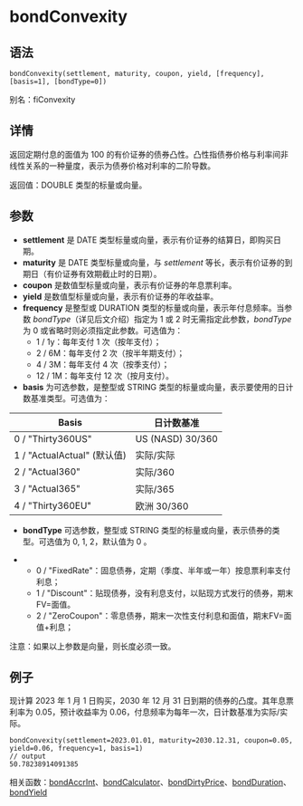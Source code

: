 # bondConvexity

## 语法

`bondConvexity(settlement, maturity, coupon, yield,
[frequency], [basis=1], [bondType=0])`

别名：fiConvexity

## 详情

返回定期付息的面值为 100 的有价证券的债券凸性。凸性指债券价格与利率间非线性关系的一种量度，表示为债券价格对利率的二阶导数。

返回值：DOUBLE 类型的标量或向量。

## 参数

* **settlement** 是 DATE 类型标量或向量，表示有价证券的结算日，即购买日期。
* **maturity** 是 DATE 类型标量或向量，与 *settlement*
  等长，表示有价证券的到期日（有价证券有效期截止时的日期）。
* **coupon** 是数值型标量或向量，表示有价证券的年息票利率。
* **yield** 是数值型标量或向量，表示有价证券的年收益率。
* **frequency** 是整型或 DURATION 类型的标量或向量，表示年付息频率。当参数 *bondType*（详见后文介绍）指定为 1 或 2
  时无需指定此参数，*bondType* 为 0 或省略时则必须指定此参数。可选值为：
  + 1 / 1y：每年支付 1 次（按年支付）；
  + 2 / 6M：每年支付 2 次（按半年期支付）；
  + 4 / 3M：每年支付 4 次（按季支付）；
  + 12 / 1M：每年支付 12 次（按月支付）。
* **basis** 为可选参数，是整型或 STRING 类型的标量或向量，表示要使用的日计数基准类型。可选值为：

| Basis | 日计数基准 |
| --- | --- |
| 0 / "Thirty360US" | US (NASD) 30/360 |
| 1 / "ActualActual" (默认值) | 实际/实际 |
| 2 / "Actual360" | 实际/360 |
| 3 / "Actual365" | 实际/365 |
| 4 / "Thirty360EU" | 欧洲 30/360 |

* **bondType** 可选参数，整型或 STRING 类型的标量或向量，表示债券的类型。可选值为 0, 1, 2，默认值为 0 。

* + 0 / "FixedRate"：固息债券，定期（季度、半年或一年）按息票利率支付利息；
  + 1 / "Discount"：贴现债券，没有利息支付，以贴现方式发行的债券，期末FV=面值。
  + 2 / "ZeroCoupon"：零息债券，期末一次性支付利息和面值，期末FV=面值+利息；

注意：如果以上参数是向量，则长度必须一致。

## 例子

现计算 2023 年 1 月 1 日购买，2030 年 12 月 31 日到期的债券的凸度。其年息票利率为 0.05，预计收益率为
0.06，付息频率为每年一次，日计数基准为实际/实际。

```
bondConvexity(settlement=2023.01.01, maturity=2030.12.31, coupon=0.05, yield=0.06, frequency=1, basis=1)
// output
50.78238914091385
```

相关函数：[bondAccrInt](bondaccrint.html)、[bondCalculator](bondCalculator.html)、[bondDirtyPrice](bondDirtyPrice.html)、[bondDuration](bondDuration.html)、[bondYield](bondyield.html)

